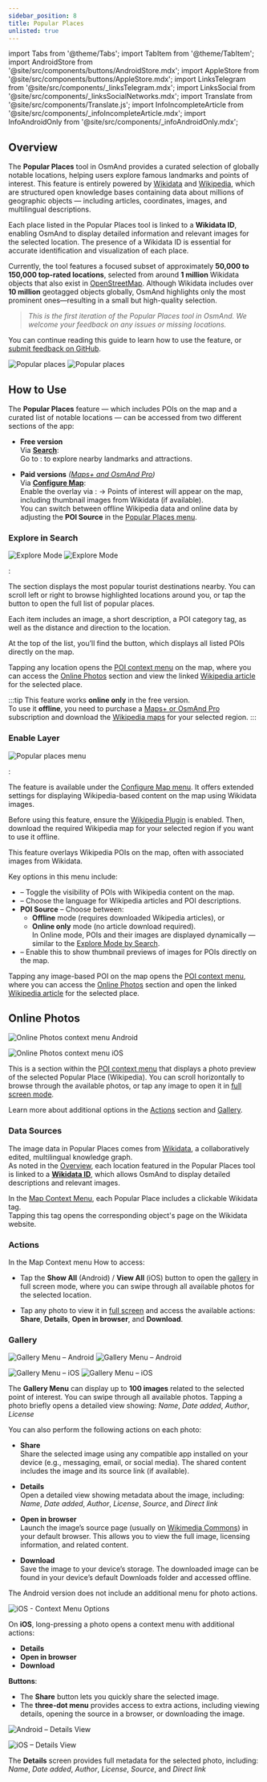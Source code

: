 ```yaml
---
sidebar_position: 8
title: Popular Places
unlisted: true
---
```


import Tabs from '@theme/Tabs';
import TabItem from '@theme/TabItem';
import AndroidStore from '@site/src/components/buttons/AndroidStore.mdx';
import AppleStore from '@site/src/components/buttons/AppleStore.mdx';
import LinksTelegram from '@site/src/components/_linksTelegram.mdx';
import LinksSocial from '@site/src/components/_linksSocialNetworks.mdx';
import Translate from '@site/src/components/Translate.js';
import InfoIncompleteArticle from '@site/src/components/_infoIncompleteArticle.mdx';
import InfoAndroidOnly from '@site/src/components/_infoAndroidOnly.mdx';

<InfoIncompleteArticle/>


## Overview

<InfoAndroidOnly/>

The **Popular Places** tool in OsmAnd provides a curated selection of globally notable locations, helping users explore famous landmarks and points of interest. This feature is entirely powered by [Wikidata](https://www.wikidata.org) and [Wikipedia](https://www.wikipedia.org/), which are structured open knowledge bases containing data about millions of geographic objects — including articles, coordinates, images, and multilingual descriptions.

Each place listed in the Popular Places tool is linked to a **Wikidata ID**, enabling OsmAnd to display detailed information and relevant images for the selected location. The presence of a Wikidata ID is essential for accurate identification and visualization of each place.

Currently, the tool features a focused subset of approximately **50,000 to 150,000 top-rated locations**, selected from around **1 million** Wikidata objects that also exist in [OpenStreetMap](https://www.openstreetmap.org). Although Wikidata includes over **10 million** geotagged objects globally, OsmAnd highlights only the most prominent ones—resulting in a small but high-quality selection.

> *This is the first iteration of the Popular Places tool in OsmAnd. We welcome your feedback on any issues or missing locations.*

You can continue reading this guide to learn how to use the feature, or [submit feedback on GitHub](https://github.com/osmandapp/OsmAnd).

![Popular places](@site/static/img/map/popular_places/popular_places.png) ![Popular places](@site/static/img/map/popular_places/popular_places_1.png)

## How to Use

<InfoAndroidOnly/>

The **Popular Places** feature — which includes POIs on the map and a curated list of notable locations — can be accessed from two different sections of the app:

- **Free version**  
  Via [**Search**](#explore-in-search):  
  Go to **<Translate android="true" ids="android_button_seq"/>**: *<Translate android="true" ids="map_widget_search,shared_string_explore,popular_places_nearby"/>* to explore nearby landmarks and attractions.

- **Paid versions** *([Maps+ and OsmAnd Pro](../purchases/android.md))*  
  Via [**Configure Map**](#enable-layer):  
  Enable the overlay via **<Translate android="true" ids="android_button_seq"/>**: *<Translate android="true" ids="shared_string_menu,configure_map,poi_osmwiki"/>* → Points of interest will appear on the map, including thumbnail images from Wikidata (if available).  
  You can switch between offline Wikipedia data and online data by adjusting the **POI Source** in the [Popular Places menu](#enable-layer).

### Explore in Search

![Explore Mode](@site/static/img/map/popular_places/popular_places_search.png) ![Explore Mode](@site/static/img/map/popular_places/popular_places_search_2.png)

**<Translate android="true" ids="android_button_seq"/>**: *<Translate android="true" ids="map_widget_search,shared_string_explore,popular_places_nearby"/>*

The *<Translate android="true" ids="popular_places_nearby"/>* section displays the most popular tourist destinations nearby. You can scroll left or right to browse highlighted locations around you, or tap the *<Translate android="true" ids="shared_string_show_all"/>* button to open the full list of popular places.

Each item includes an image, a short description, a POI category tag, as well as the distance and direction to the location.

At the top of the list, you’ll find the *<Translate android="true" ids="shared_string_show_on_map"/>* button, which displays all listed POIs directly on the map.

Tapping any location opens the [POI context menu](./map-context-menu.md) on the map, where you can access the [Online Photos](#online-photos) section and view the linked [Wikipedia article](../plugins/wikipedia.md)  for the selected place.

:::tip
This feature works **online only** in the free version.  
To use it **offline**, you need to purchase a [Maps+ or OsmAnd Pro](../purchases/android.md) subscription and download the [Wikipedia maps](../plugins/wikipedia.md) for your selected region.
:::

### Enable Layer

![Popular places menu](@site/static/img/map/popular_places/popular_places_menu.png)

**<Translate android="true" ids="android_button_seq"/>**: *<Translate android="true" ids="shared_string_menu,configure_map,poi_osmwiki"/>*

The **<Translate android="true" ids="poi_osmwiki"/>** feature is available under the [Configure Map menu](./configure-map-menu.md). It offers extended settings for displaying Wikipedia-based content on the map using Wikidata images.

Before using this feature, ensure the [Wikipedia Plugin](../plugins/wikipedia.md) is enabled. Then, download the required Wikipedia map for your selected region if you want to use it offline.

This feature overlays Wikipedia POIs on the map, often with associated images from Wikidata.

Key options in this menu include:

- **<Translate android="true" ids="poi_osmwiki"/>** – Toggle the visibility of POIs with Wikipedia content on the map.
- **<Translate android="true" ids="shared_string_language"/>** – Choose the language for Wikipedia articles and POI descriptions.
- **POI Source** – Choose between:
  - **Offline** mode (requires downloaded Wikipedia articles), or
  - **Online only** mode (no article download required).  
    In Online mode, POIs and their images are displayed dynamically — similar to the [Explore Mode by Search](#explore-in-search).
- **<Translate android="true" ids="show_image_previews"/>** – Enable this to show thumbnail previews of images for POIs directly on the map.

Tapping any image-based POI on the map opens the [POI context menu](./map-context-menu.md), where you can access the [Online Photos](#online-photos) section and open the linked [Wikipedia article](../plugins/wikipedia.md) for the selected place.


## Online Photos

<Tabs groupId="operating-systems">

<TabItem value="android" label="Android">  

![Online Photos context menu Android](@site/static/img/map/popular_places/online_photos_android.png) 

</TabItem>

<TabItem value="ios" label="iOS">  

![Online Photos context menu iOS](@site/static/img/map/popular_places/online_photos_ios.png) 

</TabItem>

</Tabs>

*<Translate android="true" ids="help_article_map_map_context_menu_name,online_photos"/>*

This is a section within the [POI context menu](./map-context-menu.md) that displays a photo preview of the selected Popular Place (Wikipedia). You can scroll horizontally to browse through the available photos, or tap any image to open it in [full screen mode](#gallery).

Learn more about additional options in the [Actions](#actions) section and [Gallery](#gallery).

### Data Sources

The image data in Popular Places comes from [Wikidata](https://en.wikipedia.org/wiki/Wikidata), a collaboratively edited, multilingual knowledge graph.  
As noted in the [Overview](#overview), each location featured in the Popular Places tool is linked to a [**Wikidata ID**](https://en.wikipedia.org/wiki/Wikipedia:Finding_a_Wikidata_ID), which allows OsmAnd to display detailed descriptions and relevant images.

In the [Map Context Menu](../map/map-context-menu.md), each Popular Place includes a clickable Wikidata tag.  
Tapping this tag opens the corresponding object's page on the Wikidata website.



### Actions

In the Map Context menu How to access:

- Tap the **Show All** (Android) / **View All** (iOS) button to open the [gallery](#gallery) in full screen mode, where you can swipe through all available photos for the selected location.

- Tap any photo to view it in [full screen](#gallery) and access the available actions:  
  **Share**, **Details**, **Open in browser**, and **Download**.


### Gallery

<Tabs groupId="operating-systems">

<TabItem value="android" label="Android">  

![Gallery Menu – Android](@site/static/img/map/gallery_menu_android.png) ![Gallery Menu – Android](@site/static/img/map/gallery_menu_android_1.png)

</TabItem>

<TabItem value="ios" label="iOS">  

![Gallery Menu – iOS](@site/static/img/map/gallery_menu_ios.png) ![Gallery Menu – iOS](@site/static/img/map/gallery_menu_ios_1.png)

</TabItem>

</Tabs>

The **Gallery Menu** can display up to **100 images** related to the selected point of interest. You can swipe through all available photos. Tapping a photo briefly opens a detailed view showing: *Name*, *Date added*, *Author*, *License* 

You can also perform the following actions on each photo:

- **Share**  
  Share the selected image using any compatible app installed on your device (e.g., messaging, email, or social media). The shared content includes the image and its source link (if available).

- **Details**  
  Open a detailed view showing metadata about the image, including: *Name*, *Date added*, *Author*, *License*, *Source*, and *Direct link*

- **Open in browser**  
  Launch the image’s source page (usually on [Wikimedia Commons](https://commons.wikimedia.org/)) in your default browser. This allows you to view the full image, licensing information, and related content.

- **Download**  
  Save the image to your device’s storage. The downloaded image can be found in your device’s default Downloads folder and accessed offline.


<Tabs groupId="operating-systems">

<TabItem value="android" label="Android">  

The Android version does not include an additional menu for photo actions.

</TabItem>

<TabItem value="ios" label="iOS">  

![iOS - Context Menu Options](@site/static/img/map/gallery_menu_ios_3.png)

On **iOS**, long-pressing a photo opens a context menu with additional actions:

- **Details**  
- **Open in browser**  
- **Download**

**Buttons**:  
- The **Share** button lets you quickly share the selected image.  
- The **three-dot menu** provides access to extra actions, including viewing details, opening the source in a browser, or downloading the image.

</TabItem>

</Tabs>


<Tabs groupId="operating-systems">

<TabItem value="android" label="Android">  

![Android – Details View](@site/static/img/map/gallery_menu_android_2.png)

</TabItem>

<TabItem value="ios" label="iOS">  

![iOS – Details View](@site/static/img/map/gallery_menu_ios_2.png)

</TabItem>

</Tabs>

The **Details** screen provides full metadata for the selected photo, including: *Name*, *Date added*, *Author*, *License*, *Source*, and *Direct link*
